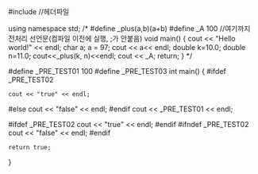 #include<iostream> //헤더파일

using namespace std; 
/* 
#define _plus(a,b)(a+b)
#define _A 100     //여기까지 전처리 선언문(컴파일 이전에 실행, ;가 안붙음)
void main()
{
    cout << "Hello world!" << endl;
     char a;
     a = 97;
     cout << a<< endl;
     double k=10.0;
     double n=11.0;
     cout<<_plus(k, n)<<endl;
     cout << _A;
     return;
}
*/

#define _PRE_TEST01 100
#define _PRE_TEST03
int main()
{
#ifdef _PRE_TEST02
    
    cout << "true" << endl;
#else
    cout << "false" << endl;
#endif
    cout << _PRE_TEST01 << endl;

#ifdef _PRE_TEST02
       cout << "true" << endl;
#endif
#ifndef _PRE_TEST02
    cout << "false" << endl;
#endif

    return true;
}
